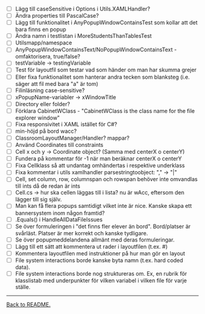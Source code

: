 -   [ ] Lägg till caseSensitive i Options i Utils.XAMLHandler?
-   [ ] Ändra properties till PascalCase?
-   [ ] Lägg till funktionalitet i AnyPopupWindowContainsTest som kollar att det bara finns en popup
-   [ ] Ändra namn i testlistan i MoreStudentsThanTablesTest
-   [ ] Utilsmapp/namespace
-   [ ] AnyPopupWindowContainsText/NoPopupWindowContainsText - omfaktorisera, true/false?
-   [ ] testVariable -> testingVariable
-   [ ] Test för layoutfil som testar vad som händer om man har skumma grejer
-   [ ] Eller fixa funktionalitet som hanterar andra tecken som blanksteg (i.e. säger att fil med bara "a" är tom)
-   [ ] Filinläsning case-sensitive?
-   [ ] xPopupName-variabler -> xWindowTitle
-   [ ] Directory eller folder?
-   [ ] Förklara CabinetWClass - "CabinetWClass is the class name for the file explorer window"
-   [ ] Fixa responsivitet i XAML istället för C#?
-   [ ] min-höjd på bord wacc?
-   [ ] ClassroomLayoutManager/Handler? mappar?
-   [ ] Använd Coordinates till constraints
-   [ ] Cell x och y -> Coordinate object? (Samma med centerX o centerY)
-   [ ] Fundera på kommentar för -1 när man beräknar centerX o centerY
-   [ ] Fixa Cellklass så att undantag omhändertas i respektive underklass
-   [ ] Fixa kommentar i utils xamlhandler parsestringtoobject: "," -> "|"
-   [ ] Cell, set column, row, columnspan och rowspan behöver inte omvandlas till ints då de redan är ints
-   [ ] Cell.cs -> hur ska cellen läggas till i lista? nu är wAcc, eftersom den lägger till sig själv.
-   [ ] Man kan få flera popups samtidigt vilket inte är nice. Kanske skapa ett bannersystem inom någon framtid?
-   [ ] .Equals() i HandleAllDataFileIssues 
-   [ ] Se över formuleringen i "det finns fler elever än bord". Bord/platser är svårläst. Platser är mer korrekt och kanske tydligare.
-   [ ] Se över popupmeddelandena allmänt med deras formuleringar.
-   [ ] Lägg till ett sätt att kommentera ut rader i layoutfilen (t.ex. #)
-   [ ] Kommentera layoutfilen med instruktioner på hur man gör en layout
-   [ ] File system interactions borde kanske byta namn (t.ex. hard coded data).
-   [ ] File system interactions borde nog struktureras om. Ex, en rubrik för klasslistab med underpunkter för vilken variabel i vilken file för varje ställe.

---

[Back to README.](README.md)
